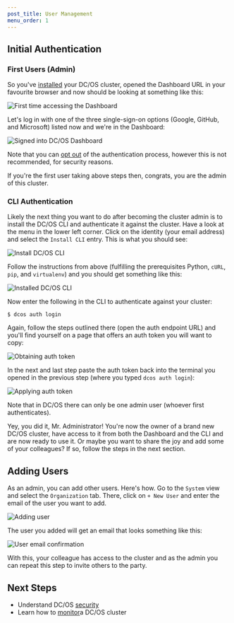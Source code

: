```yaml
---
post_title: User Management
menu_order: 1
---
```


## Initial Authentication

### First Users (Admin)

So you've [installed](/docs/1.7/administration/installing/) your DC/OS cluster, opened the Dashboard URL in your favourite browser and now should be looking at something like this:

![First time accessing the Dashboard](img/user-management-step1.png)

Let's log in with one of the three single-sign-on options (Google, GitHub, and Microsoft) listed now and we're in the Dashboard:

![Signed into DC/OS Dashboard](img/user-management-step2.png)

Note that you can [opt out](/docs/1.7/administration/opt-out/) of the authentication process, however this is not recommended, for security reasons.

If you're the first user taking above steps then, congrats, you are the admin of this cluster.

### CLI Authentication

Likely the next thing you want to do after becoming the cluster admin is to install the DC/OS CLI and authenticate it against the cluster. Have a look at the menu in the lower left corner. Click on the identity (your email address) and select the `Install CLI` entry. This is what you should see:

![Install DC/OS CLI](img/user-management-step3.png)

Follow the instructions from above (fulfilling the prerequisites Python, `cURL`, `pip`, and `virtualenv`) and you should get something like this:

![Installed DC/OS CLI](img/user-management-step4.png)

Now enter the following in the CLI to authenticate against your cluster:

    $ dcos auth login

Again, follow the steps outlined there (open the auth endpoint URL) and you'll find yourself on a page that offers an auth token you will want to copy:

![Obtaining auth token](img/user-management-step5.png)

In the next and last step paste the auth token back into the terminal you opened in the previous step (where you typed `dcos auth login`):

![Applying auth token](img/user-management-step6.png)

Note that in DC/OS there can only be one admin user (whoever first authenticates).

Yey, you did it, Mr. Administrator! You're now the owner of a brand new DC/OS cluster, have access to it from both the Dashboard and the CLI and are now ready to use it. Or maybe you want to share the joy and add some of your colleagues? If so, follow the steps in the next section.

## Adding Users

As an admin, you can add other users. Here's how. Go to the `System` view and select the `Organization` tab. There, click on `+ New User` and enter the email of the user you want to add.

![Adding user](img/user-management-step7.png)

The user you added will get an email that looks something like this:

![User email confirmation](img/user-management-step8.png)

With this, your colleague has access to the cluster and as the admin you can repeat this step to invite others to the party.

## Next Steps

- Understand DC/OS [security](/docs/1.7/overview/security/)
- Learn how to [monitor](/docs/1.7/administration/monitoring/)a DC/OS cluster
